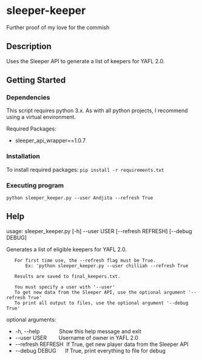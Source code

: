 # sleeper-keeper
Further proof of my love for the commish

## Description

Uses the Sleeper API to generate a list of keepers for YAFL 2.0.

## Getting Started

### Dependencies

This script requires python 3.x. As with all python projects, I recommend using a virtual environment.

Required Packages: 
* sleeper_api_wrapper==1.0.7

### Installation

To install required packages: ```pip install -r requirements.txt```

### Executing program

```
python sleeper_keeper.py --user Andjita --refresh True
```

## Help

usage: sleeper_keeper.py [-h] --user USER [--refresh REFRESH] [--debug DEBUG]

Generates a list of eligible keepers for YAFL 2.0.

       For first time use, the --refresh flag must be True.
           Ex: 'python sleeper_keeper.py --user chilliah --refresh True

       Results are saved to final_keepers.txt.

       You must specify a user with '--user'
       To get new data from the Sleeper API, use the optional argument '--refresh True'
       To print all output to files, use the optional argument '--debug True'

optional arguments:
  * -h, --help&nbsp;&nbsp;&nbsp;&nbsp;&nbsp;&nbsp;&nbsp;&nbsp;&nbsp;&nbsp;&nbsp;&nbsp;&nbsp;Show this help message and exit
  * --user USER&nbsp;&nbsp;&nbsp;&nbsp;&nbsp;&nbsp;&nbsp;&nbsp;Username of owner in YAFL 2.0
  * --refresh REFRESH&nbsp;&nbsp;If True, get new player data from the Sleeper API
  * --debug DEBUG&nbsp;&nbsp;&nbsp;&nbsp;&nbsp;&nbsp;If True, print everything to file for debug
